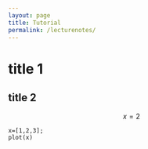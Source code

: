 ```yaml
---
layout: page
title: Tutorial
permalink: /lecturenotes/
---
```



# title 1



## title 2

$$
x=2
$$

```
x=[1,2,3];
plot(x)
```